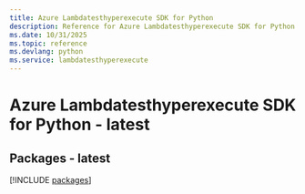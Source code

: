 ```yaml
---
title: Azure Lambdatesthyperexecute SDK for Python
description: Reference for Azure Lambdatesthyperexecute SDK for Python
ms.date: 10/31/2025
ms.topic: reference
ms.devlang: python
ms.service: lambdatesthyperexecute
---
```

# Azure Lambdatesthyperexecute SDK for Python - latest
## Packages - latest
[!INCLUDE [packages](lambdatesthyperexecute-index.md)]